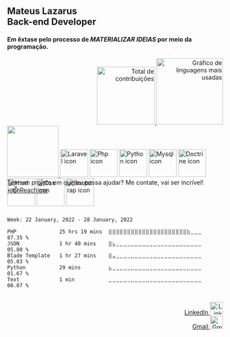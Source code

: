 
## Mateus Lazarus<br>Back-end Developer

#### Em êxtase pelo processo de *MATERIALIZAR IDEIAS* por meio da programação.

<div align="right">
  <a href="mailto:contateMateusLazarus@gmail.com">
    <img height="135em" src="https://github-readme-stats.vercel.app/api?username=swarmfireone&show_icons=true&theme=merko&include_all_commits=true&count_private=true" alt="Total de contribuições"/>
    <img height="155em" src="https://github-readme-stats.vercel.app/api/top-langs/?username=swarmfireone&layout=compact&langs_count=7&hide=hack&theme=merko" alt="Gráfico de linguagens mais usadas"/>
  </a>
</div>

<div display:"inline-block" align="left" style="height:90px;">
  <a href="mailto:contateMateusLazarus@gmail.com">
    <img src="https://cdn.discordapp.com/attachments/824787424999505960/926666853718323260/maring-left.png" width=120/>
  </a>
  <img alt="Laravel icon" src="https://cdn.jsdelivr.net/gh/devicons/devicon/icons/laravel/laravel-plain-wordmark.svg" width=65 margin-left:90/>
  <img alt="Php icon" src="https://cdn.jsdelivr.net/gh/devicons/devicon/icons/php/php-plain.svg" width=65/>
  
  
  <img alt="Python icon" src="https://cdn.jsdelivr.net/gh/devicons/devicon/icons/python/python-original-wordmark.svg" width=65/>
  
  
  <img alt="Mysql icon" src="https://cdn.jsdelivr.net/gh/devicons/devicon/icons/mysql/mysql-original-wordmark.svg" width=65/>
  <img alt="Doctrine icon" src="https://cdn.jsdelivr.net/gh/devicons/devicon/icons/doctrine/doctrine-original-wordmark.svg" width=65/>
  
  
  <img alt="Html icon" src="https://cdn.jsdelivr.net/gh/devicons/devicon/icons/html5/html5-original-wordmark.svg" width=65/>
  <img alt="Css icon" src="https://cdn.jsdelivr.net/gh/devicons/devicon/icons/css3/css3-original-wordmark.svg" width=65/>
  
  <img alt="Bootstrap icon" src="https://cdn.jsdelivr.net/gh/devicons/devicon/icons/bootstrap/bootstrap-plain-wordmark.svg" width=65/>
</div>

<div align="left">
  <br><br>Tem um projeto em que eu possa ajudar? Me contate, vai ser incrível!
  <br><a href="mailto:contateMateusLazarus@gmail.com">- 📫 Reach me</a>
  <br><br><br>
</div>


<!--- Isso foi implementado dia 01/01/2022 -->
<!--START_SECTION:waka-->
```text
Week: 22 January, 2022 - 28 January, 2022

PHP              25 hrs 19 mins  ⣿⣿⣿⣿⣿⣿⣿⣿⣿⣿⣿⣿⣿⣿⣿⣿⣿⣿⣿⣿⣿⣷⣀⣀⣀   87.35 % 
JSON             1 hr 40 mins    ⣿⣦⣀⣀⣀⣀⣀⣀⣀⣀⣀⣀⣀⣀⣀⣀⣀⣀⣀⣀⣀⣀⣀⣀⣀   05.80 % 
Blade Template   1 hr 27 mins    ⣿⣤⣀⣀⣀⣀⣀⣀⣀⣀⣀⣀⣀⣀⣀⣀⣀⣀⣀⣀⣀⣀⣀⣀⣀   05.03 % 
Python           29 mins         ⣦⣀⣀⣀⣀⣀⣀⣀⣀⣀⣀⣀⣀⣀⣀⣀⣀⣀⣀⣀⣀⣀⣀⣀⣀   01.67 % 
Text             1 min           ⣀⣀⣀⣀⣀⣀⣀⣀⣀⣀⣀⣀⣀⣀⣀⣀⣀⣀⣀⣀⣀⣀⣀⣀⣀   00.07 % 
```
<!--END_SECTION:waka-->


<div align="right">
  <br><a href="https://www.linkedin.com/in/mateus-lazarus/" title="LinkedIn Profile">LinkedIn  <img alt="LinkedIn-icon" width="30"
  src="https://cdn.jsdelivr.net/gh/devicons/devicon/icons/linkedin/linkedin-original.svg"></a>
  <br><a href="mailto:contateMateusLazarus@gmail.com" title="Gmail">Gmail  <img alt="Gmail-icon" width="30"
  src="https://upload.wikimedia.org/wikipedia/commons/4/4e/Gmail_Icon.png"></a>
</div>
